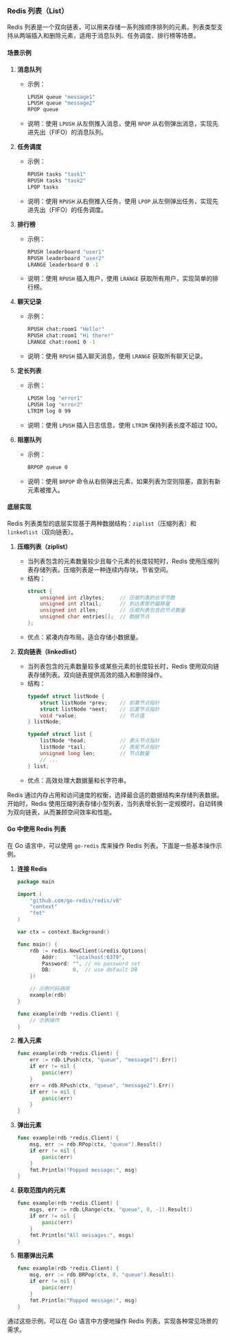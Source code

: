 ### Redis 列表（List）

Redis 列表是一个双向链表，可以用来存储一系列按顺序排列的元素。列表类型支持从两端插入和删除元素，适用于消息队列、任务调度、排行榜等场景。

#### 场景示例

1. **消息队列**
   - 示例：
     ```bash
     LPUSH queue "message1"
     LPUSH queue "message2"
     RPOP queue
     ```
   - 说明：使用 `LPUSH` 从左侧推入消息，使用 `RPOP` 从右侧弹出消息，实现先进先出（FIFO）的消息队列。

2. **任务调度**
   - 示例：
     ```bash
     RPUSH tasks "task1"
     RPUSH tasks "task2"
     LPOP tasks
     ```
   - 说明：使用 `RPUSH` 从右侧推入任务，使用 `LPOP` 从左侧弹出任务，实现先进先出（FIFO）的任务调度。

3. **排行榜**
   - 示例：
     ```bash
     RPUSH leaderboard "user1"
     RPUSH leaderboard "user2"
     LRANGE leaderboard 0 -1
     ```
   - 说明：使用 `RPUSH` 插入用户，使用 `LRANGE` 获取所有用户，实现简单的排行榜。

4. **聊天记录**
   - 示例：
     ```bash
     RPUSH chat:room1 "Hello!"
     RPUSH chat:room1 "Hi there!"
     LRANGE chat:room1 0 -1
     ```
   - 说明：使用 `RPUSH` 插入聊天消息，使用 `LRANGE` 获取所有聊天记录。

5. **定长列表**
   - 示例：
     ```bash
     LPUSH log "error1"
     LPUSH log "error2"
     LTRIM log 0 99
     ```
   - 说明：使用 `LPUSH` 插入日志信息，使用 `LTRIM` 保持列表长度不超过 100。

6. **阻塞队列**
   - 示例：
     ```bash
     BRPOP queue 0
     ```
   - 说明：使用 `BRPOP` 命令从右侧弹出元素，如果列表为空则阻塞，直到有新元素被推入。

#### 底层实现

Redis 列表类型的底层实现基于两种数据结构：`ziplist`（压缩列表）和 `linkedlist`（双向链表）。

1. **压缩列表（ziplist）**
   - 当列表包含的元素数量较少且每个元素的长度较短时，Redis 使用压缩列表存储列表。压缩列表是一种连续内存块，节省空间。
   - 结构：
     ```c
     struct {
         unsigned int zlbytes;     // 压缩列表的总字节数
         unsigned int zltail;      // 到达表尾的偏移量
         unsigned int zllen;       // 压缩列表包含的节点数量
         unsigned char entries[];  // 数据节点
     };
     ```
   - 优点：紧凑内存布局，适合存储小数据量。

2. **双向链表（linkedlist）**
   - 当列表包含的元素数量较多或某些元素的长度较长时，Redis 使用双向链表存储列表。双向链表提供高效的插入和删除操作。
   - 结构：
     ```c
     typedef struct listNode {
         struct listNode *prev;    // 前置节点指针
         struct listNode *next;    // 后置节点指针
         void *value;              // 节点值
     } listNode;
     
     typedef struct list {
         listNode *head;           // 表头节点指针
         listNode *tail;           // 表尾节点指针
         unsigned long len;        // 节点数量
         // ...
     } list;
     ```
   - 优点：高效处理大数据量和长字符串。

Redis 通过内存占用和访问速度的权衡，选择最合适的数据结构来存储列表数据。开始时，Redis 使用压缩列表存储小型列表，当列表增长到一定规模时，自动转换为双向链表，从而兼顾空间效率和性能。

#### Go 中使用 Redis 列表

在 Go 语言中，可以使用 `go-redis` 库来操作 Redis 列表。下面是一些基本操作示例。

1. **连接 Redis**
   ```go
   package main

   import (
       "github.com/go-redis/redis/v8"
       "context"
       "fmt"
   )

   var ctx = context.Background()

   func main() {
       rdb := redis.NewClient(&redis.Options{
           Addr:     "localhost:6379",
           Password: "", // no password set
           DB:       0,  // use default DB
       })

       // 示例代码调用
       example(rdb)
   }

   func example(rdb *redis.Client) {
       // 示例操作
   }
   ```

2. **推入元素**
   ```go
   func example(rdb *redis.Client) {
       err := rdb.LPush(ctx, "queue", "message1").Err()
       if err != nil {
           panic(err)
       }
       err = rdb.RPush(ctx, "queue", "message2").Err()
       if err != nil {
           panic(err)
       }
   }
   ```

3. **弹出元素**
   ```go
   func example(rdb *redis.Client) {
       msg, err := rdb.RPop(ctx, "queue").Result()
       if err != nil {
           panic(err)
       }
       fmt.Println("Popped message:", msg)
   }
   ```

4. **获取范围内的元素**
   ```go
   func example(rdb *redis.Client) {
       msgs, err := rdb.LRange(ctx, "queue", 0, -1).Result()
       if err != nil {
           panic(err)
       }
       fmt.Println("All messages:", msgs)
   }
   ```

5. **阻塞弹出元素**
   ```go
   func example(rdb *redis.Client) {
       msg, err := rdb.BRPop(ctx, 0, "queue").Result()
       if err != nil {
           panic(err)
       }
       fmt.Println("Popped message:", msg)
   }
   ```

通过这些示例，可以在 Go 语言中方便地操作 Redis 列表，实现各种常见场景的需求。